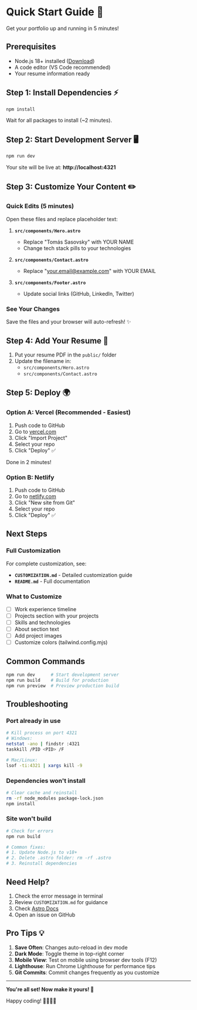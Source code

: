 # Quick Start Guide 🚀

Get your portfolio up and running in 5 minutes!

## Prerequisites

- Node.js 18+ installed ([Download](https://nodejs.org/))
- A code editor (VS Code recommended)
- Your resume information ready

## Step 1: Install Dependencies ⚡

```bash
npm install
```

Wait for all packages to install (~2 minutes).

## Step 2: Start Development Server 🖥️

```bash
npm run dev
```

Your site will be live at: **http://localhost:4321**

## Step 3: Customize Your Content ✏️

### Quick Edits (5 minutes)

Open these files and replace placeholder text:

1. **`src/components/Hero.astro`**
   - Replace "Tomás Sasovsky" with YOUR NAME
   - Change tech stack pills to your technologies

2. **`src/components/Contact.astro`**
   - Replace "your.email@example.com" with YOUR EMAIL

3. **`src/components/Footer.astro`**
   - Update social links (GitHub, LinkedIn, Twitter)

### See Your Changes

Save the files and your browser will auto-refresh! ✨

## Step 4: Add Your Resume 📄

1. Put your resume PDF in the `public/` folder
2. Update the filename in:
   - `src/components/Hero.astro`
   - `src/components/Contact.astro`

## Step 5: Deploy 🌍

### Option A: Vercel (Recommended - Easiest)

1. Push code to GitHub
2. Go to [vercel.com](https://vercel.com)
3. Click "Import Project"
4. Select your repo
5. Click "Deploy" ✅

Done in 2 minutes!

### Option B: Netlify

1. Push code to GitHub
2. Go to [netlify.com](https://netlify.com)
3. Click "New site from Git"
4. Select your repo
5. Click "Deploy" ✅

## Next Steps

### Full Customization

For complete customization, see:
- **`CUSTOMIZATION.md`** - Detailed customization guide
- **`README.md`** - Full documentation

### What to Customize

- [ ] Work experience timeline
- [ ] Projects section with your projects
- [ ] Skills and technologies
- [ ] About section text
- [ ] Add project images
- [ ] Customize colors (tailwind.config.mjs)

## Common Commands

```bash
npm run dev      # Start development server
npm run build    # Build for production
npm run preview  # Preview production build
```

## Troubleshooting

### Port already in use
```bash
# Kill process on port 4321
# Windows:
netstat -ano | findstr :4321
taskkill /PID <PID> /F

# Mac/Linux:
lsof -ti:4321 | xargs kill -9
```

### Dependencies won't install
```bash
# Clear cache and reinstall
rm -rf node_modules package-lock.json
npm install
```

### Site won't build
```bash
# Check for errors
npm run build

# Common fixes:
# 1. Update Node.js to v18+
# 2. Delete .astro folder: rm -rf .astro
# 3. Reinstall dependencies
```

## Need Help?

1. Check the error message in terminal
2. Review `CUSTOMIZATION.md` for guidance
3. Check [Astro Docs](https://docs.astro.build)
4. Open an issue on GitHub

## Pro Tips 💡

1. **Save Often**: Changes auto-reload in dev mode
2. **Dark Mode**: Toggle theme in top-right corner
3. **Mobile View**: Test on mobile using browser dev tools (F12)
4. **Lighthouse**: Run Chrome Lighthouse for performance tips
5. **Git Commits**: Commit changes frequently as you customize

---

**You're all set! Now make it yours! 🎉**

Happy coding! 👨‍💻👩‍💻
